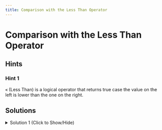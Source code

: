 ```yaml
---
title: Comparison with the Less Than Operator
---
```

# Comparison with the Less Than Operator

## Hints

### Hint 1
**`<`** (Less Than) is a logical operator that returns true case the value on the left is lower than the one on the right.

## Solutions

<details><summary>Solution 1 (Click to Show/Hide)</summary>

```javascript
function testLessThan(val) {
  if (val < 25) return "Under 25";

  if (val < 55) return "Under 55";

  return "55 or Over";
}
```
</details>